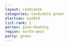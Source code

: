 ```yaml
---
layout: candidate
categories: candidate green
election: eu2014
list-rank: 1
person: gina-dowding
region: north-west
party: green
---
```

